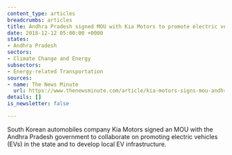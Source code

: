 ```yaml
---
content_type: articles
breadcrumbs: articles
title: Andhra Pradesh signed MOU with Kia Motors to promote electric vehicles
date: 2018-12-12 05:00:00 +0000
states:
- Andhra Pradesh
sectors:
- Climate Change and Energy
subsectors:
- Energy-related Transportation
sources:
- name: The News Minute
  url: https://www.thenewsminute.com/article/kia-motors-signs-mou-andhra-govt-future-eco-mobility-92927
details: []
is_newsletter: false

---
```

South Korean automobiles company Kia Motors signed an MOU with the Andhra Pradesh government to collaborate on promoting electric vehicles (EVs) in the state and to develop local EV infrastructure. 
